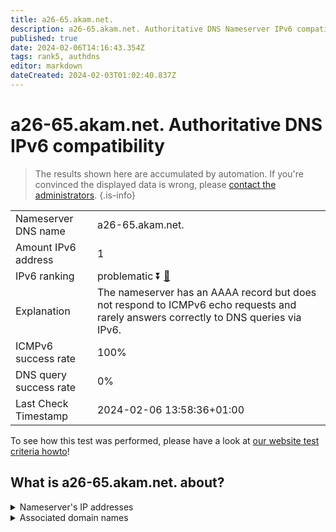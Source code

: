 ```yaml
---
title: a26-65.akam.net.
description: a26-65.akam.net. Authoritative DNS Nameserver IPv6 compatibility
published: true
date: 2024-02-06T14:16:43.354Z
tags: rank5, authdns
editor: markdown
dateCreated: 2024-02-03T01:02:40.837Z
---
```


# a26-65.akam.net. Authoritative DNS IPv6 compatibility

> The results shown here are accumulated by automation. If you're convinced the displayed data is wrong, please [contact the administrators](/howto/chat). 
{.is-info}




|   |   |
| - | - |
| Nameserver DNS name | a26-65.akam.net.
| Amount IPv6 address | 1
| IPv6 ranking | problematic :arrow_double_down: [🔗](/howto/ranking) |
| Explanation | The nameserver has an AAAA record but does not respond to ICMPv6 echo requests and rarely answers correctly to DNS queries via IPv6. |
| ICMPv6 success rate | 100%|
| DNS query success rate | 0% |
| Last Check Timestamp | 2024-02-06 13:58:36+01:00 |

To see how this test was performed, please have a look at [our website test criteria howto](/howto/testcriteria/authdns)!


## What is a26-65.akam.net. about?




<details>
<summary>Nameserver's IP addresses</summary>

2600:1480:b800::41

</details>



<details>
<summary>Associated domain names</summary>

www.mufg.jp

</details>
